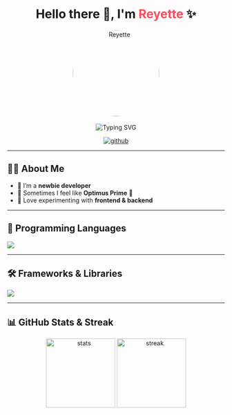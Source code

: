 <h1 align="center">
  Hello there 👋, I'm <span style="color:#ff4b5c">Reyette</span> ✨  
</h1>

<div align="center">
  <img src="https://avatars.githubusercontent.com/u/87901027?s=400&u=a31fd4168b042cff22db8a21122391c7a814779d&v=4" alt="Reyette" width="200" style="border-radius:50%;" />
  <br><br>

  <img src="https://readme-typing-svg.herokuapp.com?font=Fira+Code&size=24&duration=4000&pause=1000&color=FF4B5C&center=true&vCenter=true&width=500&lines=Welcome+to+my+profile!;Frontend+%26+Backend+Enthusiast;Always+learning+new+things+🚀" alt="Typing SVG" />
  
  <p align="center">
    <a href="https://github.com/Zeev-x">
      <img title="github" src="https://img.shields.io/badge/Github-Reyette%20Roxylious%20Atelier-red.svg?style=for-the-badge&logo=github" />
    </a>
  </p>
</div>

---

## 🧑‍💻 About Me
- 🌱 I’m a **newbie developer**  
- 🤖 Sometimes I feel like **Optimus Prime** 🗿  
- 🚀 Love experimenting with **frontend & backend**  

---

## 🚀 Programming Languages
<p align="left">
  <img src="https://skillicons.dev/icons?i=html,css,js,cpp,json" />
</p>

---

## 🛠️ Frameworks & Libraries
<p align="left">
  <img src="https://skillicons.dev/icons?i=react,vue,angular,nodejs,bootstrap,tailwind,jquery" />
</p>

---

## 📊 GitHub Stats & Streak
<div align="center">
  <img src="https://github-readme-stats.vercel.app/api?username=Zeev-x&show_icons=true&theme=radical" alt="stats" height="160"/>
  <img src="https://github-readme-streak-stats.herokuapp.com/?user=Zeev-x&theme=radical" alt="streak" height="160"/>
</div>
